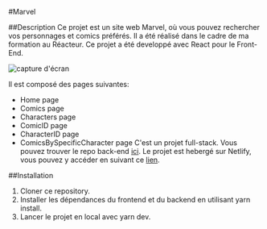 #Marvel

##Description
Ce projet est un site web Marvel, où vous pouvez rechercher vos personnages et comics préférés. Il a été réalisé dans le cadre de ma formation au Réacteur. Ce projet a été developpé avec React pour le Front-End.

![capture d'écran](./assets/image/Marvel.png)

Il est composé des pages suivantes:

- Home page
- Comics page
- Characters page
- ComicID page
- CharacterID page
- ComicsBySpecificCharacter page
  C'est un projet full-stack. Vous pouvez trouver le repo back-end [ici](https://github.com/ashmoune/Marvel-back).
  Le projet est hebergé sur Netlify, vous pouvez y accéder en suivant ce [lien](https://hmmarvel.netlify.app/).

##Installation

1. Cloner ce repository.
2. Installer les dépendances du frontend et du backend en utilisant yarn install.
3. Lancer le projet en local avec yarn dev.
